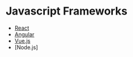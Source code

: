 # Javascript Frameworks
* [React](https://github.com/AUIArafat/javascript-frameworks/blob/master/reactJS.txt)
* [Angular](https://github.com/AUIArafat/javascript-frameworks/blob/master/angularJS.txt)
* [Vue.js](https://github.com/AUIArafat/javascript-frameworks/blob/master/VueJS.txt)
* [Node.js]